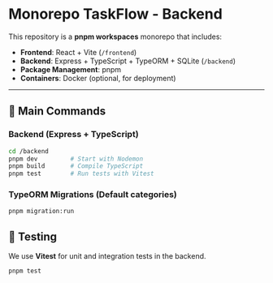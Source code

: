 # Monorepo TaskFlow -  Backend

This repository is a **pnpm workspaces** monorepo that includes:

-  **Frontend**: React + Vite (`/frontend`)
-  **Backend**: Express + TypeScript + TypeORM + SQLite (`/backend`)
-  **Package Management**: pnpm
-  **Containers**: Docker (optional, for deployment)

---


## 🚀 Main Commands

### Backend (Express + TypeScript)

```bash
cd /backend
pnpm dev         # Start with Nodemon
pnpm build       # Compile TypeScript
pnpm test        # Run tests with Vitest
```

### TypeORM Migrations (Default categories)

```bash
pnpm migration:run                     
```

## 🧪 Testing

We use **Vitest** for unit and integration tests in the backend.

```bash
pnpm test
```

